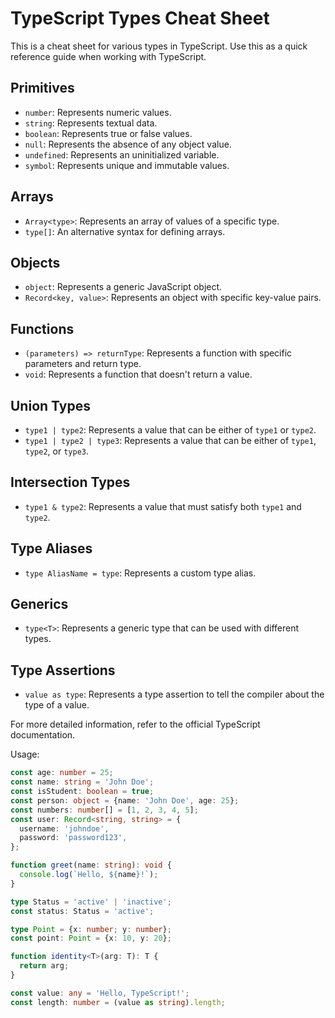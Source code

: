 # TypeScript Types Cheat Sheet

This is a cheat sheet for various types in TypeScript. Use this as a quick reference guide when working with TypeScript.

## Primitives

- `number`: Represents numeric values.
- `string`: Represents textual data.
- `boolean`: Represents true or false values.
- `null`: Represents the absence of any object value.
- `undefined`: Represents an uninitialized variable.
- `symbol`: Represents unique and immutable values.

## Arrays

- `Array<type>`: Represents an array of values of a specific type.
- `type[]`: An alternative syntax for defining arrays.

## Objects

- `object`: Represents a generic JavaScript object.
- `Record<key, value>`: Represents an object with specific key-value pairs.

## Functions

- `(parameters) => returnType`: Represents a function with specific parameters and return type.
- `void`: Represents a function that doesn't return a value.

## Union Types

- `type1 | type2`: Represents a value that can be either of `type1` or `type2`.
- `type1 | type2 | type3`: Represents a value that can be either of `type1`, `type2`, or `type3`.

## Intersection Types

- `type1 & type2`: Represents a value that must satisfy both `type1` and `type2`.

## Type Aliases

- `type AliasName = type`: Represents a custom type alias.

## Generics

- `type<T>`: Represents a generic type that can be used with different types.

## Type Assertions

- `value as type`: Represents a type assertion to tell the compiler about the type of a value.

For more detailed information, refer to the official TypeScript documentation.

Usage:

```typescript
const age: number = 25;
const name: string = 'John Doe';
const isStudent: boolean = true;
const person: object = {name: 'John Doe', age: 25};
const numbers: number[] = [1, 2, 3, 4, 5];
const user: Record<string, string> = {
  username: 'johndoe',
  password: 'password123',
};

function greet(name: string): void {
  console.log(`Hello, ${name}!`);
}

type Status = 'active' | 'inactive';
const status: Status = 'active';

type Point = {x: number; y: number};
const point: Point = {x: 10, y: 20};

function identity<T>(arg: T): T {
  return arg;
}

const value: any = 'Hello, TypeScript!';
const length: number = (value as string).length;
```
